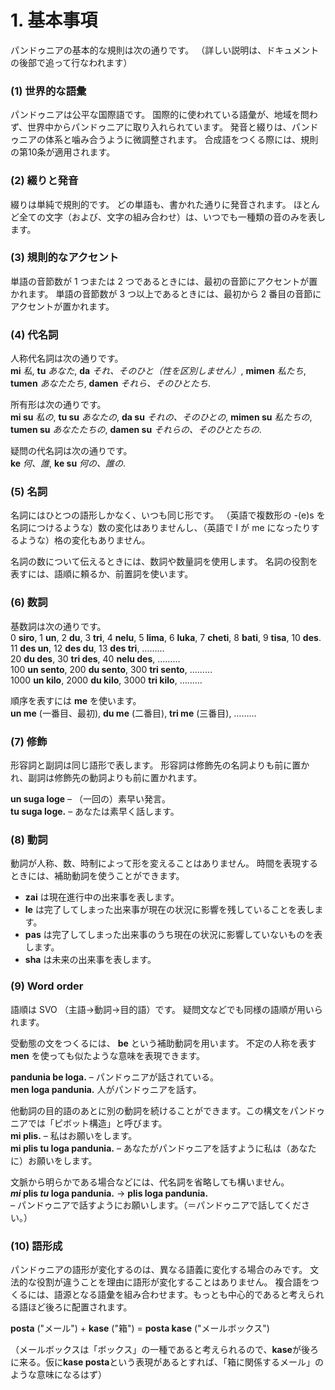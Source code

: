 # 1. 基本事項

パンドゥニアの基本的な規則は次の通りです。
（詳しい説明は、ドキュメントの後部で追って行なわれます）

### (1) 世界的な語彙

パンドゥニアは公平な国際語です。
国際的に使われている語彙が、地域を問わず、世界中からパンドゥニアに取り入れられています。
発音と綴りは、パンドゥニアの体系と噛み合うように微調整されます。
合成語をつくる際には、規則の第10条が適用されます。


### (2) 綴りと発音

綴りは単純で規則的です。
どの単語も、書かれた通りに発音されます。
ほとんど全ての文字（および、文字の組み合わせ）は、いつでも一種類の音のみを表します。

### (3) 規則的なアクセント

単語の音節数が 1 つまたは 2 つであるときには、最初の音節にアクセントが置かれます。
単語の音節数が 3 つ以上であるときには、最初から 2 番目の音節にアクセントが置かれます。


### (4) 代名詞

人称代名詞は次の通りです。  
**mi** _私_, **tu** _あなた_, **da** _それ、そのひと（性を区別しません）_,
**mimen** _私たち_, **tumen** _あなたたち_, **damen** _それら、そのひとたち_.

所有形は次の通りです。  
**mi su** _私の_, **tu su** _あなたの_, **da su** _それの、そのひとの_,
**mimen su** _私たちの_, **tumen su** _あなたたちの_, **damen su** _それらの、そのひとたちの_.

疑問の代名詞は次の通りです。  
**ke** _何、誰_, **ke su** _何の、誰の_.


### (5) 名詞

名詞にはひとつの語形しかなく、いつも同じ形です。
（英語で複数形の -(e)s を名詞につけるような）数の変化はありませんし、（英語で I が me になったりするような）格の変化もありません。
<!-- 元のドキュメントだと gender にも言及があるけど、一般的な日本語話者にはそもそも馴染みがないだろうから無視します-->
名詞の数について伝えるときには、数詞や数量詞を使用します。
名詞の役割を表すには、語順に頼るか、前置詞を使います。

### (6) 数詞

基数詞は次の通りです。  
0 **siro**, 1 **un**, 2 **du**, 3 **tri**, 4 **nelu**, 5 **lima**, 6 **luka**,
7 **cheti**, 8 **bati**, 9 **tisa**, 10 **des**.  
11 **des un**, 12 **des du**, 13 **des tri**, ………  
20 **du des**, 30 **tri des**, 40 **nelu des**, ………  
100 **un sento**, 200 **du sento**, 300 **tri sento**, ………  
1000 **un kilo**, 2000 **du kilo**, 3000 **tri kilo**, ………

順序を表すには **me** を使います。  
**un me** (一番目、最初), **du me** (二番目), **tri me** (三番目), ………


### (7) 修飾

形容詞と副詞は同じ語形で表します。
形容詞は修飾先の名詞よりも前に置かれ、副詞は修飾先の動詞よりも前に置かれます。

**un suga loge**
– （一回の）素早い発言。  
**tu suga loge.**
– あなたは素早く話します。


### (8) 動詞

動詞が人称、数、時制によって形を変えることはありません。
時間を表現するときには、補助動詞を使うことができます。

- **zai**
  は現在進行中の出来事を表します。
- **le**
  は完了してしまった出来事が現在の状況に影響を残していることを表します。
- **pas**
  は完了してしまった出来事のうち現在の状況に影響していないものを表します。
- **sha**
  は未来の出来事を表します。


### (9) Word order

語順は SVO （主語→動詞→目的語）です。
疑問文などでも同様の語順が用いられます。
<!--原文では declaration がどうという話もしてあるけれど、あんまり重要じゃなさそうな上に良い訳がないので一旦放置-->

受動態の文をつくるには、
**be**
という補助動詞を用います。
不定の人称を表す
**men**
を使っても似たような意味を表現できます。

**pandunia be loga.**
– パンドゥニアが話されている。  
**men loga pandunia.**
人がパンドゥニアを話す。

他動詞の目的語のあとに別の動詞を続けることができます。この構文をパンドゥニアでは「ピボット構造」と呼びます。  
**mi plis.**
– 私はお願いをします。  
**mi plis tu loga pandunia.**
– あなたがパンドゥニアを話すように私は（あなたに）お願いをします。

文脈から明らかである場合などには、代名詞を省略しても構いません。  
**_mi_ plis _tu_ loga pandunia.**
→ **plis loga pandunia.**  
– パンドゥニアで話すようにお願いします。（＝パンドゥニアで話してください。）


### (10) 語形成

パンドゥニアの語形が変化するのは、異なる語義に変化する場合のみです。
文法的な役割が違うことを理由に語形が変化することはありません。
複合語をつくるには、語源となる語彙を組み合わせます。もっとも中心的であると考えられる語ほど後ろに配置されます。

**posta**
("メール") +
**kase**
("箱") =
**posta kase**
("メールボックス")

（メールボックスは「ボックス」の一種であると考えられるので、**kase**が後ろに来る。仮に**kase posta**という表現があるとすれば、「箱に関係するメール」のような意味になるはず）

